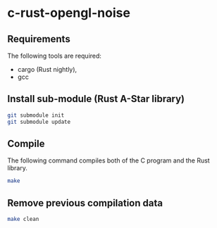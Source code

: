 # c-rust-opengl-noise

## Requirements

The following tools are required:
 * cargo (Rust nightly),
 * gcc

## Install sub-module (Rust A-Star library)

```bash
git submodule init
git submodule update
```

## Compile

The following command compiles both
of the C program and the Rust library.

```sh
make
```

## Remove previous compilation data

```sh
make clean
```
